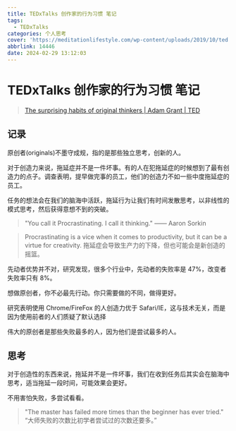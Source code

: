 ```yaml
---
title: TEDxTalks 创作家的行为习惯 笔记
tags:
  - TEDxTalks
categories: 个人思考
cover: 'https://meditationlifestyle.com/wp-content/uploads/2019/10/ted.jpg'
abbrlink: 14446
date: 2024-02-29 13:12:03
---
```


# TEDxTalks 创作家的行为习惯 笔记

> [The surprising habits of original thinkers | Adam Grant | TED](https://youtu.be/fxbCHn6gE3U?si=D-N3uKjw91oA3Q3X)

## 记录

原创者(originals)不墨守成规，指的是那些独立思考，创新的人。

对于创造力来说，拖延症并不是一件坏事。有的人在犯拖延症的时候想到了最有创造力的点子。调查表明，提早做完事的员工，他们的创造力不如一些中度拖延症的员工。

任务的想法会在我们的脑海中活跃，拖延行为让我们有时间发散思考，以非线性的模式思考，然后获得意想不到的突破。

> "You call it Procrastinating. I call it thinking." —— Aaron Sorkin

> Procrastinating is a vice when it comes to productivity, but it can be a virtue for creativity.
> 拖延症会导致生产力的下降，但也可能会是新创造的摇篮。

先动者优势并不对，研究发现，很多个行业中，先动者的失败率是 47%，改变者失败率只有 8%。

想做原创者，你不必最先行动。你只需要做的不同，做得更好。

研究表明使用 Chrome/FireFox 的人创造力优于 Safari/IE，这与技术无关，而是因为使用前者的人们质疑了默认选择

伟大的原创者是那些失败最多的人，因为他们是尝试最多的人。

## 思考

对于创造性的东西来说，拖延并不是一件坏事，我们在收到任务后其实会在脑海中思考，适当拖延一段时间，可能效果会更好。

不用害怕失败，多尝试看看。

> "The master has failed more times than the beginner has ever tried."
> “大师失败的次数比初学者尝试过的次数还要多。”
